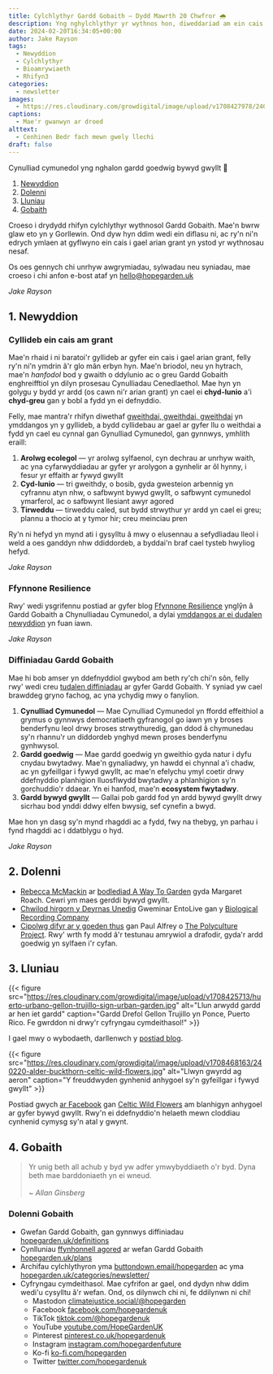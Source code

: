```yaml
---
title: Cylchlythyr Gardd Gobaith — Dydd Mawrth 20 Chwfror 🌧️
description: Yng nghylchlythyr yr wythnos hon, diweddariad am ein cais i gael arian grant, mwy o weithdai a diffiniadau
date: 2024-02-20T16:34:05+00:00
author: Jake Rayson 
tags: 
  - Newyddion
  - Cylchlythyr
  - Bioamrywiaeth
  - Rhifyn3
categories: 
  - newsletter
images: 
  - https://res.cloudinary.com/growdigital/image/upload/v1708427978/240220-daffodil.jpg
captions: 
  - Mae'r gwanwyn ar droed
alttext: 
  - Cenhinen Bedr fach mewn gwely llechi
draft: false
---
```


Cynulliad cymunedol yng nghalon gardd goedwig bywyd gwyllt 💚

1. [Newyddion](#1-news)
2. [Dolenni](#2-links)
3. [Lluniau](#3-photos)
4. [Gobaith](#4-hope)

Croeso i drydydd rhifyn cylchlythyr wythnosol Gardd Gobaith. Mae'n bwrw glaw eto yn y Gorllewin. Ond dyw hyn ddim wedi ein diflasu ni, ac ry'n ni'n edrych ymlaen at gyflwyno ein cais i gael arian grant yn ystod yr wythnosau nesaf. 

Os oes gennych chi unrhyw awgrymiadau, sylwadau neu syniadau, mae croeso i chi anfon e-bost ataf yn <hello@hopegarden.uk>

_Jake Rayson_

## 1. Newyddion

### Cyllideb ein cais am grant

Mae'n rhaid i ni baratoi'r gyllideb ar gyfer ein cais i gael arian grant, felly ry'n ni'n ymdrin â'r glo mân erbyn hyn. Mae'n briodol, neu yn hytrach, mae'n _hanfodol_ bod y gwaith o ddylunio ac o greu Gardd Gobaith enghreifftiol yn dilyn prosesau Cynulliadau Cenedlaethol. Mae hyn yn golygu y bydd yr ardd (os cawn ni'r arian grant) yn cael ei **chyd-lunio** a'i **chyd-greu** gan y bobl a fydd yn ei defnyddio. 

Felly, mae mantra'r rhifyn diwethaf [gweithdai, gweithdai, gweithdai](https://hopegarden.uk/blog/240214-newsletter/#workshops-workshops-workshops) yn ymddangos yn y gyllideb, a bydd cyllidebau ar gael ar gyfer llu o weithdai a fydd yn cael eu cynnal gan Gynulliad Cymunedol, gan gynnwys, ymhlith eraill:

1. **Arolwg ecolegol** — yr arolwg sylfaenol, cyn dechrau ar unrhyw waith, ac yna cyfarwyddiadau ar gyfer yr arolygon a gynhelir ar ôl hynny, i fesur yr effaith ar fywyd gwyllt
2. **Cyd-lunio** — tri gweithdy, o bosib, gyda gwesteion arbennig yn cyfrannu atyn nhw, o safbwynt bywyd gwyllt, o safbwynt cymunedol ymarferol, ac o safbwynt llesiant awyr agored
3. **Tirweddu** — tirweddu caled, sut bydd strwythur yr ardd yn cael ei greu; plannu a thocio at y tymor hir; creu meinciau pren

Ry'n ni hefyd yn mynd ati i gysylltu â mwy o elusennau a sefydliadau lleol i weld a oes ganddyn nhw ddiddordeb, a byddai'n braf cael tysteb hwyliog hefyd. 

_Jake Rayson_

### Ffynnone Resilience

Rwy' wedi ysgrifennu postiad ar gyfer blog [Ffynnone Resilience](https://ffynnoneresilience.org.uk/) ynglŷn â Gardd Gobaith a Chynulliadau Cymunedol, a dylai [ymddangos ar ei dudalen newyddion](https://ffynnoneresilience.org.uk/blog-news-updates/) yn fuan iawn.

_Jake Rayson_

### Diffiniadau Gardd Gobaith

Mae hi bob amser yn ddefnyddiol gwybod am beth ry'ch chi'n sôn, felly rwy' wedi creu [tudalen diffiniadau](https://hopegarden.uk/definitions) ar gyfer Gardd Gobaith. Y syniad yw cael brawddeg gryno fachog, ac yna ychydig mwy o fanylion.

1. **Cynulliad Cymunedol** — Mae Cynulliad Cymunedol yn ffordd effeithiol a grymus o gynnwys democratiaeth gyfranogol go iawn yn y broses benderfynu leol drwy broses strwythuredig, gan ddod â chymunedau sy'n rhannu'r un diddordeb ynghyd mewn proses benderfynu gynhwysol.
2. **Gardd goedwig** — Mae gardd goedwig yn gweithio gyda natur i dyfu cnydau bwytadwy. Mae'n gynaliadwy, yn hawdd ei chynnal a'i chadw, ac yn gyfeillgar i fywyd gwyllt, ac mae'n efelychu ymyl coetir drwy ddefnyddio planhigion lluosflwydd bwytadwy a phlanhigion sy'n gorchuddio'r ddaear. Yn ei hanfod, mae'n **ecosystem fwytadwy**. 
3. **Gardd bywyd gwyllt** — Gallai pob gardd fod yn ardd bywyd gwyllt drwy sicrhau bod ynddi ddwy elfen bwysig, sef cynefin a bwyd.

Mae hon yn dasg sy'n mynd rhagddi ac a fydd, fwy na thebyg, yn parhau i fynd rhagddi ac i ddatblygu o hyd.

_Jake Rayson_

## 2. Dolenni

* [Rebecca McMackin](https://www.rebeccamcmackin.com/) ar [bodlediad A Way To Garden](https://awaytogarden.com/state-of-the-native-plant-movement-with-rebecca-mcmackin/) gyda Margaret Roach. Cewri ym maes gerddi bywyd gwyllt.
* [Chwilod hirgorn y Deyrnas Unedig](https://www.eventbrite.co.uk/e/longhorn-beetles-of-the-uk-part-1-tickets-835753109047) Gweminar EntoLive gan y [Biological Recording Company](https://biologicalrecording.co.uk/)
* [Cipolwg difyr ar y goeden thus](https://thepolycultureproject.substack.com/p/arabian-walkabout-land-of-frankincense) gan Paul Alfrey o [The Polyculture Project](https://www.thepolycultureproject.com/). Rwy' wrth fy modd â'r testunau amrywiol a drafodir, gyda'r ardd goedwig yn sylfaen i'r cyfan.  

## 3. Lluniau

{{< figure src="https://res.cloudinary.com/growdigital/image/upload/v1708425713/huerto-urbano-gellon-trujillo-sign-urban-garden.jpg" alt="Llun arwydd gardd ar hen iet gardd" caption="Gardd Drefol Gellon Trujillo yn Ponce, Puerto Rico. Fe gwrddon ni drwy'r cyfryngau cymdeithasol!" >}}

I gael mwy o wybodaeth, darllenwch y [postiad blog](https://hopegarden.uk/blog/240217-huerto-urbano-del-callejon-trujillo/).

{{< figure src="https://res.cloudinary.com/growdigital/image/upload/v1708468163/240220-alder-buckthorn-celtic-wild-flowers.jpg" alt="Llwyn gwyrdd ag aeron" caption="Y freuddwyden gynhenid anhygoel sy'n gyfeillgar i fywyd gwyllt" >}}

Postiad gwych [ar Facebook](https://www.facebook.com/photo?fbid=821165770053206&set=a.573494618153657) gan [Celtic Wild Flowers](https://celticwildflowers.co.uk/products/alder-buckthorn-frangula-alnus) am blanhigyn anhygoel ar gyfer bywyd gwyllt. Rwy'n ei ddefnyddio'n helaeth mewn cloddiau cynhenid cymysg sy'n atal y gwynt.

## 4. Gobaith

> Yr unig beth all achub y byd yw adfer ymwybyddiaeth o'r byd. Dyna beth mae barddoniaeth yn ei wneud.<br><br>_~ Allan Ginsberg_


### Dolenni Gobaith

* Gwefan Gardd Gobaith, gan gynnwys diffiniadau [hopegarden.uk/definitions](https://hopegarden.uk/definitions/)
* Cynlluniau [ffynhonnell agored](https://en.wikipedia.org/wiki/Open_source) ar wefan Gardd Gobaith [hopegarden.uk/plans](https://hopegarden.uk/plans)
* Archifau cylchlythyron yma [buttondown.email/hopegarden](https://buttondown.email/hopegarden) ac yma [hopegarden.uk/categories/newsletter/](https://hopegarden.uk/categories/newsletter/)
* Cyfryngau cymdeithasol. Mae cyfrifon ar gael, ond dydyn nhw ddim wedi'u cysylltu â'r wefan. Ond, os dilynwch chi ni, fe ddilynwn ni chi!
  * Mastodon [climatejustice.social/@hopegarden](https://climatejustice.social/@hopegarden)
  * Facebook [facebook.com/hopegardenuk](https://facebook.com/hopegardenuk)
  * TikTok [tiktok.com/@hopegardenuk](https://www.tiktok.com/@hopegardenuk)
  * YouTube [youtube.com/HopeGardenUK](https://www.youtube.com/@HopeGardenUK )
  * Pinterest [pinterest.co.uk/hopegardenuk](https://www.pinterest.co.uk/hopegardenuk/)
  * Instagram [instagram.com/hopegardenfuture](https://instagram.com/hopegardenfuture)
  * Ko-fi [ko-fi.com/hopegarden](https://ko-fi.com/hopegarden)
  * Twitter [twitter.com/hopegardenuk](https://twitter.com/hopegardenuk)

